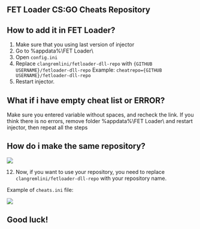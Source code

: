 ## FET Loader CS:GO Cheats Repository
## How to add it in FET Loader?
 1. Make sure that you using last version of injector
 2. Go to %appdata%\FET Loader\
 3. Open `config.ini`
 4. Replace `clangremlini/fetloader-dll-repo` with `{GITHUB USERNAME}/fetloader-dll-repo`
 Example: `cheatrepo={GITHUB USERNAME}/fetloader-dll-repo`
 6. Restart injector.

## What if i have empty cheat list or ERROR?
Make sure you entered variable without spaces, and recheck the link.
If you think there is no errors, remove folder %appdata%\FET Loader\ and restart injector, then repeat all the steps

## How do i make the same repository?

 ![](https://i.imgur.com/KH6sKqa.png)

 12. Now, if you want to use your repository, you need to replace `clangremlini/fetloader-dll-repo` with your repository name.

Example of `cheats.ini` file:

  ![](https://i.imgur.com/RSJBiOG.png)
## Good luck!
